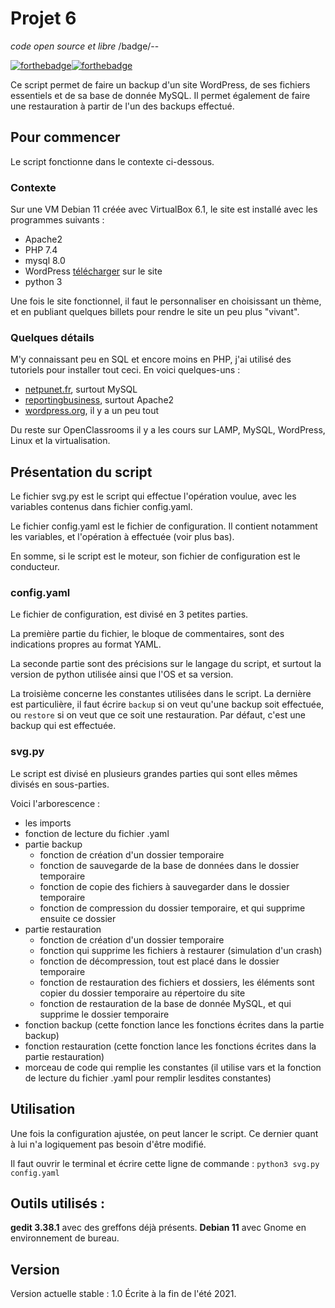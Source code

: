 # Projet 6
_code open source et libre_
/badge/<LICENSE>-<CC0>-<GREEN>

[![forthebadge](https://forthebadge.com/images/badges/cc-0.svg)](https://forthebadge.com)[![forthebadge](https://forthebadge.com/images/badges/made-with-python.svg)](https://forthebadge.com)

Ce script permet de faire un backup d'un site WordPress, de ses fichiers essentiels et de sa base de donnée MySQL. Il permet également de faire une restauration à partir de l'un des backups effectué.


## Pour commencer

Le script fonctionne dans le contexte ci-dessous.

### Contexte

Sur une VM Debian 11 créée avec VirtualBox 6.1, le site est installé avec les programmes suivants :

- Apache2
- PHP 7.4
- mysql 8.0
- WordPress [télécharger](https://fr.wordpress.org/download/) sur le site
- python 3

Une fois le site fonctionnel, il faut le personnaliser en choisissant un thème, et en publiant quelques billets pour rendre le site un peu plus "vivant".

### Quelques détails

M'y connaissant peu en SQL et encore moins en PHP, j'ai utilisé des tutoriels pour installer tout ceci. En voici quelques-uns :
- [netpunet.fr](https://fr.wordpress.org/download/), surtout MySQL
- [reportingbusiness](https://www.reportingbusiness.fr/blogging/installez-wordpress-sur-votre-ordinateur-en-moins-de-15-minutes-linux.html), surtout Apache2
- [wordpress.org](https://fr.wordpress.org/support/article/how-to-install-wordpress/), il y a un peu tout

Du reste sur OpenClassrooms il y a les cours sur LAMP, MySQL, WordPress, Linux et la virtualisation.

## Présentation du script

Le fichier svg.py est le script qui effectue l'opération voulue, avec les variables contenus dans fichier config.yaml.

Le fichier config.yaml est le fichier de configuration. Il contient notamment les variables, et l'opération à effectuée (voir plus bas).

En somme, si le script est le moteur, son fichier de configuration est le conducteur.

### config.yaml

Le fichier de configuration, est divisé en 3 petites parties.

La première partie du fichier, le bloque de commentaires, sont des indications propres au format YAML.

La seconde partie sont des précisions sur le langage du script, et surtout la version de python utilisée ainsi que l'OS et sa version.

La troisième concerne les constantes utilisées dans le script.
La dernière est particulière, il faut écrire ``backup`` si on veut qu'une backup soit effectuée, ou ``restore`` si on veut que ce soit une restauration. Par défaut, c'est une backup qui est effectuée.

### svg.py

Le script est divisé en plusieurs grandes parties qui sont elles mêmes divisés en sous-parties.

Voici l'arborescence :
- les imports
- fonction de lecture du fichier .yaml
- partie backup
  - fonction de création d'un dossier temporaire
  - fonction de sauvegarde de la base de données dans le dossier temporaire
  - fonction de copie des fichiers à sauvegarder dans le dossier temporaire
  - fonction de compression du dossier temporaire, et qui supprime ensuite ce dossier
- partie restauration
  - fonction de création d'un dossier temporaire
  - fonction qui supprime les fichiers à restaurer (simulation d'un crash)
  - fonction de décompression, tout est placé dans le dossier temporaire
  - fonction de restauration des fichiers et dossiers, les éléments sont copier du dossier temporaire au répertoire du site
  - fonction de restauration de la base de donnée MySQL, et qui supprime le dossier temporaire
- fonction backup (cette fonction lance les fonctions écrites dans la partie backup)
- fonction restauration (cette fonction lance les fonctions écrites dans la partie restauration)
- morceau de code qui remplie les constantes (il utilise vars et la fonction de lecture du fichier .yaml pour remplir lesdites constantes)

## Utilisation

Une fois la configuration ajustée, on peut lancer le script. Ce dernier quant à lui n'a logiquement pas besoin d'être modifié.

Il faut ouvrir le terminal et écrire cette ligne de commande :
``python3 svg.py config.yaml``

## Outils utilisés :

**gedit 3.38.1** avec des greffons déjà présents.
**Debian 11** avec Gnome en environnement de bureau.

## Version

Version actuelle stable : 1.0
Écrite à la fin de l'été 2021.
